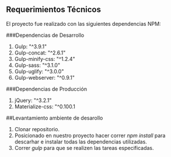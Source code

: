 ## Requerimientos Técnicos
El proyecto fue realizado con las siguientes dependencias NPM:

###Dependencias de Desarrollo
1. Gulp: "^3.9.1"
2. Gulp-concat: "^2.6.1"
3. Gulp-minify-css: "^1.2.4"
4. Gulp-sass: "^3.1.0"
5. Gulp-uglify: "^3.0.0"
6. Gulp-webserver: "^0.9.1"

###Dependencias de Producción
1. jQuery: "^3.2.1"
2. Materialize-css: "^0.100.1

##Levantamiento ambiente de desarollo
1. Clonar repositorio.
2. Posicionado en nuestro proyecto hacer correr *npm install* para descarhar e instalar todas las dependencias utilizadas.
3. Correr *gulp* para que se realizen las tareas especificadas.